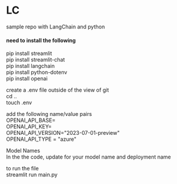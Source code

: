 # LC
sample repo with LangChain and python  

#### need to install the following  
pip install streamlit  
pip install streamlit-chat  
pip install langchain  
pip install python-dotenv  
pip install openai  

create a .env file outside of the view of git  
cd ..  
touch .env  


add the following name/value pairs  
OPENAI_API_BASE=  
OPENAI_API_KEY=  
OPENAI_API_VERSION="2023-07-01-preview"  
OPENAI_API_TYPE = "azure"  

Model Names  
In the the code, update for your model name and deployment name  

to run the file  
streamlit run main.py  

